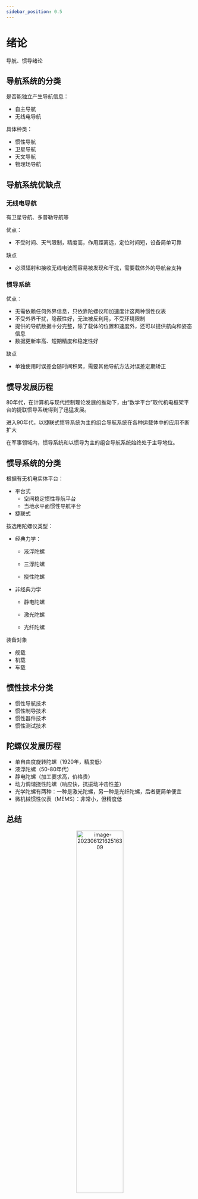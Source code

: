 ```yaml
---
sidebar_position: 0.5
---
```


# 绪论

导航、惯导绪论

## 导航系统的分类

是否能独立产生导航信息：

- 自主导航
- 无线电导航

具体种类：

- 惯性导航
- 卫星导航
- 天文导航
- 物理场导航

## 导航系统优缺点

### 无线电导航

有卫星导航、多普勒导航等

优点：

- 不受时间、天气限制，精度高，作用距离远，定位时间短，设备简单可靠

缺点

- 必须辐射和接收无线电波而容易被发现和干扰，需要载体外的导航台支持

### 惯导系统

优点：

- 无需依赖任何外界信息，只依靠陀螺仪和加速度计这两种惯性仪表
- 不受外界干扰，隐蔽性好，无法被反利用，不受环境限制
- 提供的导航数据十分完整，除了载体的位置和速度外，还可以提供航向和姿态信息
- 数据更新率高、短期精度和稳定性好

缺点

- 单独使用时误差会随时间积累，需要其他导航方法对误差定期矫正

## 惯导发展历程

80年代，在计算机与现代控制理论发展的推动下，由“数学平台”取代机电框架平台的捷联惯导系统得到了迅猛发展。

进入90年代，以捷联式惯导系统为主的组合导航系统在各种运载体中的应用不断扩大

在军事领域内，惯导系统和以惯导为主的组合导航系统始终处于主导地位。

## 惯导系统的分类

根据有无机电实体平台：

- 平台式
  - 空间稳定惯性导航平台
  - 当地水平面惯性导航平台 
- 捷联式

按选用陀螺仪类型：

- 经典力学：

  - 液浮陀螺

  - 三浮陀螺

  - 挠性陀螺

- 非经典力学

  - 静电陀螺

  - 激光陀螺

  - 光纤陀螺

装备对象

- 舰载
- 机载
- 车载

## 惯性技术分类

- 惯性导航技术
- 惯性制导技术
- 惯性器件技术
- 惯性测试技术

## 陀螺仪发展历程

- 单自由度旋转陀螺（1920年，精度低）
- 液浮陀螺（50-80年代）
- 静电陀螺（加工要求高，价格贵）
- 动力调谐挠性陀螺（响应快，抗振动冲击性差）
- 光学陀螺有两种：一种是激光陀螺，另一种是光纤陀螺，后者更简单便宜
- 微机械惯性仪表（MEMS）：非常小，但精度低

## 总结

<center><img src={require('./assets/image-20230612162516309.png').default} alt="image-20230612162516309" width="50%" /></center>

<center><img src={require('./assets/image-20230612162448213.png').default} alt="image-20230612162448213" width="50%" /></center>

<center><img src={require('./assets/image-20230612162545005.png').default} alt="image-20230612162545005" width="50%" /></center>

<center><img src={require('./assets/image-20230612162616793.png').default} alt="image-20230612162616793" width="50%" /></center>

<center><img src={require('./assets/image-20230612162623494.png').default} alt="image-20230612162623494" width="50%" /></center>

<center><img src={require('./assets/image-20230612162640501.png').default} alt="image-20230612162640501" width="50%" /></center>
